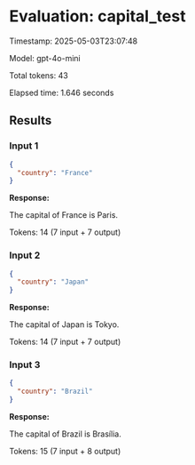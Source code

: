 # Evaluation: capital_test

Timestamp: 2025-05-03T23:07:48

Model: gpt-4o-mini

Total tokens: 43

Elapsed time: 1.646 seconds

## Results


### Input 1
```json
{
  "country": "France"
}
```

**Response:**

The capital of France is Paris.


Tokens: 14 (7 input + 7 output)

### Input 2
```json
{
  "country": "Japan"
}
```

**Response:**

The capital of Japan is Tokyo.


Tokens: 14 (7 input + 7 output)

### Input 3
```json
{
  "country": "Brazil"
}
```

**Response:**

The capital of Brazil is Brasília.


Tokens: 15 (7 input + 8 output)